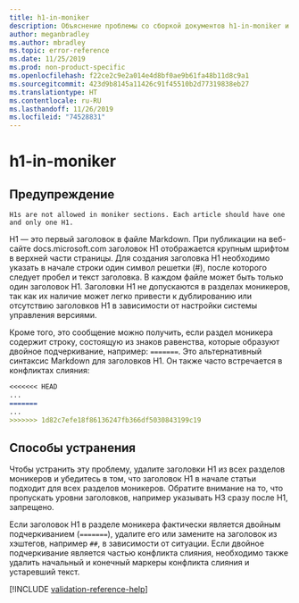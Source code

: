 ```yaml
---
title: h1-in-moniker
description: Объяснение проблемы со сборкой документов h1-in-moniker и способа ее устранения
author: meganbradley
ms.author: mbradley
ms.topic: error-reference
ms.date: 11/25/2019
ms.prod: non-product-specific
ms.openlocfilehash: f22ce2c9e2a014e4d8bf0ae9b61fa48b11d8c9a1
ms.sourcegitcommit: 423d9b8145a11426c91f45510b2d77319838eb27
ms.translationtype: HT
ms.contentlocale: ru-RU
ms.lasthandoff: 11/26/2019
ms.locfileid: "74528831"
---
```

# <a name="h1-in-moniker"></a>h1-in-moniker

## <a name="warning"></a>Предупреждение

`H1s are not allowed in moniker sections. Each article should have one and only one H1.`

H1 — это первый заголовок в файле Markdown. При публикации на веб-сайте docs.microsoft.com заголовок H1 отображается крупным шрифтом в верхней части страницы. Для создания заголовка H1 необходимо указать в начале строки один символ решетки (#), после которого следует пробел и текст заголовка. В каждом файле может быть только один заголовок H1. Заголовки H1 не допускаются в разделах моникеров, так как их наличие может легко привести к дублированию или отсутствию заголовков H1 в зависимости от настройки системы управления версиями.

Кроме того, это сообщение можно получить, если раздел моникера содержит строку, состоящую из знаков равенства, которые образуют двойное подчеркивание, например: `=======`. Это альтернативный синтаксис Markdown для заголовков H1. Он также часто встречается в конфликтах слияния:

```markdown
<<<<<<< HEAD
...
=======
...
>>>>>>> 1d82c7efe18f86136247fb366df5030843199c19
```

## <a name="resolution"></a>Способы устранения

Чтобы устранить эту проблему, удалите заголовки H1 из всех разделов моникеров и убедитесь в том, что заголовок H1 в начале статьи подходит для всех разделов моникеров. Обратите внимание на то, что пропускать уровни заголовков, например указывать H3 сразу после H1, запрещено.

Если заголовок H1 в разделе моникера фактически является двойным подчеркиванием (`=======`), удалите его или замените на заголовок из хэштегов, например `##`, в зависимости от ситуации. Если двойное подчеркивание является частью конфликта слияния, необходимо также удалить начальный и конечный маркеры конфликта слияния и устаревший текст.

<!--make sure to add this file to your includes folder and verify the path-->
[!INCLUDE [validation-reference-help](includes/validation-reference-help.md)]
